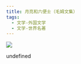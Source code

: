 ```yaml
---
title: 月亮和六便士（毛姆文集）
tags:
  - 文学-外国文学
  - 文学-世界名著
---
```


![](https://cdn.weread.qq.com/weread/cover/23/YueWen_24223789/s_YueWen_24223789.jpg)

undefined